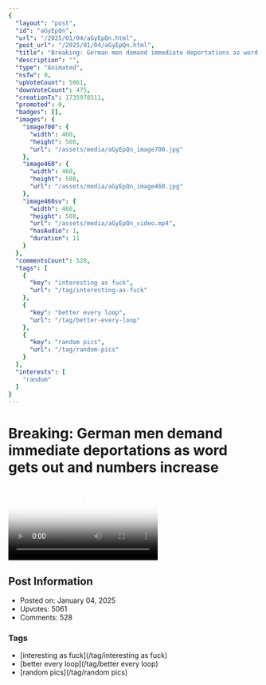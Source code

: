 ```yaml
---
{
  "layout": "post",
  "id": "aGyEpQn",
  "url": "/2025/01/04/aGyEpQn.html",
  "post_url": "/2025/01/04/aGyEpQn.html",
  "title": "Breaking: German men demand immediate deportations as word gets out and numbers increase",
  "description": "",
  "type": "Animated",
  "nsfw": 0,
  "upVoteCount": 5061,
  "downVoteCount": 475,
  "creationTs": 1735978511,
  "promoted": 0,
  "badges": [],
  "images": {
    "image700": {
      "width": 460,
      "height": 508,
      "url": "/assets/media/aGyEpQn_image700.jpg"
    },
    "image460": {
      "width": 460,
      "height": 508,
      "url": "/assets/media/aGyEpQn_image460.jpg"
    },
    "image460sv": {
      "width": 460,
      "height": 508,
      "url": "/assets/media/aGyEpQn_video.mp4",
      "hasAudio": 1,
      "duration": 11
    }
  },
  "commentsCount": 528,
  "tags": [
    {
      "key": "interesting as fuck",
      "url": "/tag/interesting-as-fuck"
    },
    {
      "key": "better every loop",
      "url": "/tag/better-every-loop"
    },
    {
      "key": "random pics",
      "url": "/tag/random-pics"
    }
  ],
  "interests": [
    "random"
  ]
}
---
```


# Breaking: German men demand immediate deportations as word gets out and numbers increase

<video controls playsinline loop poster="/assets/media/aGyEpQn_image460.jpg">
  <source src="/assets/media/aGyEpQn_video.mp4" type="video/mp4">
  Your browser does not support the video tag.
</video>

## Post Information

- Posted on: January 04, 2025
- Upvotes: 5061
- Comments: 528

### Tags

- [interesting as fuck](/tag/interesting as fuck)
- [better every loop](/tag/better every loop)
- [random pics](/tag/random pics)
